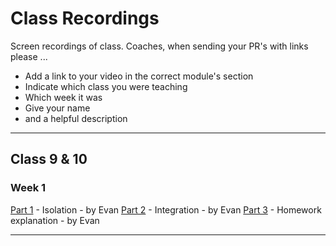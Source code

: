 # Class Recordings

Screen recordings of class.  Coaches, when sending your PR's with links please ...

* Add a link to your video in the correct module's section
* Indicate which class you were teaching
* Which week it was
* Give your name
* and a helpful description

---

## Class 9 & 10

### Week 1

[Part 1](https://vimeo.com/419992403) - Isolation - by Evan
[Part 2](https://vimeo.com/419993111) - Integration - by Evan
[Part 3](https://vimeo.com/419991575) - Homework explanation - by Evan

---
